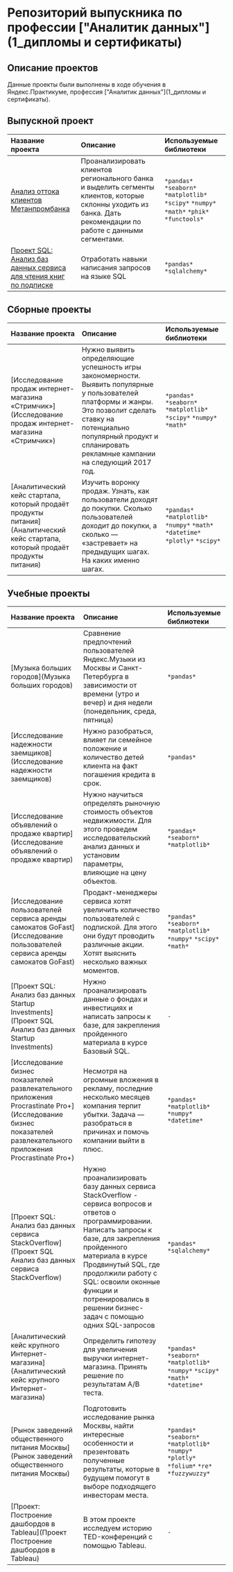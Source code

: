 # Репозиторий выпускника по профессии ["Аналитик данных"](1_дипломы и сертификаты)


## Описание проектов

Данные проекты были выполнены в ходе обучения в Яндекс.Практикуме, профессия ["Аналитик данных"](1_дипломы и сертификаты).

## Выпускной проект

| Название проекта | Описание | Используемые библиотеки | 
| :---------------------- | :---------------------- | :---------------------- |
| [Анализ оттока клиентов Метанпромбанка](Анализ_оттока_клиентов_Метанпромбанка_+_SQL_проект) | Проанализировать клиентов регионального банка и выделить сегменты клиентов, которые склонны уходить из банка. Дать рекомендации по работе с данными сегментами. | `*pandas*` `*seaborn*` `*matplotlib*` `*scipy*` `*numpy*` `*math*` `*phik*` `*functools*` |
| [Проект SQL: Анализ баз данных сервиса для чтения книг по подписке](Анализ_оттока_клиентов_Метанпромбанка_+_SQL_проект) | Отработать навыки написания запросов на языке SQL | `*pandas*` `*sqlalchemy*` |

## Сборные проекты

| Название проекта | Описание | Используемые библиотеки | 
| :---------------------- | :---------------------- | :---------------------- |
| [Исследование продаж интернет-магазина «Стримчик»](Исследование продаж интернет-магазина «Стримчик») | Нужно выявить определяющие успешность игры закономерности. Выявить популярные у пользователей платформы и жанры. Это позволит сделать ставку на потенциально популярный продукт и спланировать рекламные кампании на следующий 2017 год. | `*pandas*` `*seaborn*` `*matplotlib*` `*scipy*` `*numpy*` `*math*` |
| [Аналитический кейс стартапа, который продаёт продукты питания](Аналитический кейс стартапа, который продаёт продукты питания) | Изучить воронку продаж. Узнать, как пользователи доходят до покупки. Сколько пользователей доходит до покупки, а сколько — «застревает» на предыдущих шагах. На каких именно шагах. | `*pandas*` `*matplotlib*` `*numpy*` `*math*` `*datetime*` `*plotly*` `*scipy*` |


## Учебные проекты

| Название проекта | Описание | Используемые библиотеки | 
| :---------------------- | :---------------------- | :---------------------- |
| [Музыка больших городов](Музыка больших городов) | Сравнение предпочтений пользователей Яндекс.Музыки из Москвы и Санкт-Петербурга в зависимости от времени (утро и вечер) и дня недели (понедельник, среда, пятница)| `*pandas*` |
| [Исследование надежности заемщиков](Исследование надежности заемщиков) | Нужно разобраться, влияет ли семейное положение и количество детей клиента на факт погашения кредита в срок.| `*pandas*` |
| [Исследование объявлений о продаже квартир](Исследование объявлений о продаже квартир) | Нужно научиться определять рыночную стоимость объектов недвижимости. Для этого проведем исследовательский анализ данных и установим параметры, влияющие на цену объектов.| `*pandas*` `*seaborn*` `*matplotlib*` |
| [Исследование пользователей сервиса аренды самокатов GoFast](Исследование пользователей сервиса аренды самокатов GoFast) | Продакт-менеджеры сервиса хотят увеличить количество пользователей с подпиской. Для этого они будут проводить различные акции. Хотят выяснить несколько важных моментов. | `*pandas*` `*seaborn*` `*matplotlib*` `*numpy*` `*scipy*` `*math*` |
| [Проект SQL: Анализ баз данных Startup Investments](Проект SQL Анализ баз данных Startup Investments) | Нужно проанализировать данные о фондах и инвестициях и написать запросы к базе, для закрепления пройденного материала в курсе Базовый SQL. | `-` |
| [Исследование бизнес показателей развлекательного приложения Procrastinate Pro+](Исследование бизнес показателей развлекательного приложения Procrastinate Pro+) | Несмотря на огромные вложения в рекламу, последние несколько месяцев компания терпит убытки. Задача — разобраться в причинах и помочь компании выйти в плюс. | `*pandas*` `*matplotlib*` `*numpy*` `*datetime*` |
| [Проект SQL: Анализ баз данных сервиса StackOverflow](Проект SQL Анализ баз данных сервиса StackOverflow) | Нужно проанализировать базу данных сервиса StackOverflow - сервиса вопросов и ответов о программировании. Написать запросы к базе, для закрепления пройденного материала в курсе Продвинутый SQL, где продолжили работу с SQL: освоили оконные функции и потренировались в решении бизнес-задач с помощью одних SQL-запросов| `*pandas*` `*sqlalchemy*` |
| [Аналитический кейс крупного Интернет-магазина](Аналитический кейс крупного Интернет-магазина) | Определить гипотезу для увеличения выручки интернет-магазина. Принять решение по результатам А/В теста. | `*pandas*` `*seaborn*` `*matplotlib*` `*numpy*` `*scipy*` `*math*` `*datetime*` |
| [Рынок заведений общественного питания Москвы](Рынок заведений общественного питания Москвы) | Подготовить исследование рынка Москвы, найти интересные особенности и презентовать полученные результаты, которые в будущем помогут в выборе подходящего инвесторам места. | `*pandas*` `*seaborn*` `*matplotlib*` `*numpy*` `*plotly*` `*folium*` `*re*` `*fuzzywuzzy*` |
| [Проект: Построение дашбордов в Tableau](Проект Построение дашбордов в Tableau) | В этом проекте исследуем историю TED-конференций с помощью Tableau. | `-` |